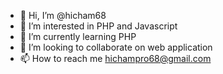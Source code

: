 - 👋 Hi, I’m @hicham68
- 👀 I’m interested in PHP and Javascript
- 🌱 I’m currently learning PHP
- 💞️ I’m looking to collaborate on web application
- 📫 How to reach me hichampro68@gmail.com

<!---
hicham68/hicham68 is a ✨ special ✨ repository because its `README.md` (this file) appears on your GitHub profile.
You can click the Preview link to take a look at your changes.
--->
